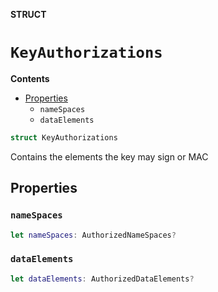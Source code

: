 **STRUCT**

# `KeyAuthorizations`

**Contents**

- [Properties](#properties)
  - `nameSpaces`
  - `dataElements`

```swift
struct KeyAuthorizations
```

Contains the elements the key may sign or MAC

## Properties
### `nameSpaces`

```swift
let nameSpaces: AuthorizedNameSpaces?
```

### `dataElements`

```swift
let dataElements: AuthorizedDataElements?
```
